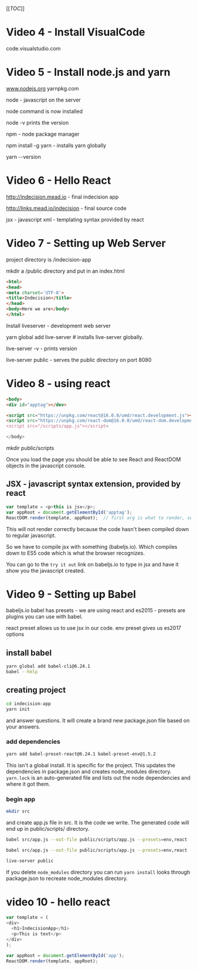 [[_TOC_]]
# Video 4 - Install VisualCode
code.visualstudio.com

# Video 5 - Install node.js and yarn

www.nodejs.org yarnpkg.com

node - javascript on the server

node command is now installed

node -v  prints the version

npm - node package manager

npm install -g yarn   - installs yarn globally

yarn --version

# Video 6 - Hello React

http://indecision.mead.io  - final indecision app

http://links.mead.io/indecision - final source code

jsx - javascript xml - templating syntax provided by react

# Video 7 - Setting up Web Server

project directory is /indecision-app

mkdir a /public directory and put in an index.html

```html
<html>
<head>
<meta charset='UTF-8'>
<title>Indecision</title>
</head>
<body>Here we are</body>
</html>
```

Install liveserver - development web server

yarn global add live-server   # installs live-server globally.

live-server -v   - prints version

live-server public   - serves the public directory on port 8080

# Video 8 - using react

```html
<body>
<div id="apptag"></dev>

<script src="https://unpkg.com/react@16.0.0/umd/react.development.js"></script>
<script src="https://unpkg.com/react-dom@16.0.0/umd/react-dom.development.js">/<script>
<script src="/scripts/app.js"></script>

</body>
```
mkdir public/scripts

Once you load the page you should be able to see React and ReactDOM objects in the javascript console.

## JSX - javascript syntax extension, provided by react

```javascript
var template = <p>this is jsx</p>;
var appRoot = document.getElementById('apptag');
ReactDOM.render(template, appRoot);  // first arg is what to render, second is where to render it.
```

This will not render correctly because the code hasn't been compiled down to regular javascript.

So we have to compile jsx with something (babeljs.io). Which compiles down to ES5 code which is what the browser recognizes.

You can go to the `try it out` link on babeljs.io to type in jsx and have it show you the javascript created.

# Video 9 - Setting up Babel
babeljs.io
babel has presets - we are using react and es2015 - presets are plugins you can use with babel.

react preset allows us to use jsx in our code.
env preset gives us es2017 options

## install babel

```bash
yarn global add babel-cli@6.24.1
babel --help
```
## creating project
```bash
cd indecision-app
yarn init
```
and answer questions. It will create a brand new package.json file based on your answers.

### add dependencies
```bash
yarn add babel-preset-react@6.24.1 babel-preset-env@1.5.2
```
This isn't a global install. It is specific for the project. This updates the dependencies in package.json and creates node_modules
directory.
`yarn.lock` is an auto-generated file and lists out the node dependencies and where it got them.

### begin app
```bash
mkdir src
```
and create app.js file in src. It is the code we write. The generated code will end up in public/scripts/ directory.

```bash
babel src/app.js --out-file public/scripts/app.js --presets=env,react
```
```bash
babel src/app.js --out-file public/scripts/app.js --presets=env,react --watch  # sets up watch of src tree
```
```bash
live-server public
```

If you delete `node_modules` directory you can run `yarn install` looks through package.json to recreate node_modules directory.

# video 10 - hello react

```javascript
var template = (
<div>
  <h1>IndecisionApp</h1>
  <p>This is text</p>
</div>
);

var appRoot = document.getElementById('app');
ReactDOM.render(template, appRoot);
```

